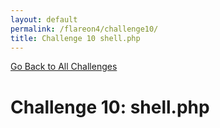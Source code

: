 ```yaml
---
layout: default
permalink: /flareon4/challenge10/
title: Challenge 10 shell.php
---
```


[Go Back to All Challenges](https://securedorg.github.io/flareon4)

# Challenge 10: shell.php #